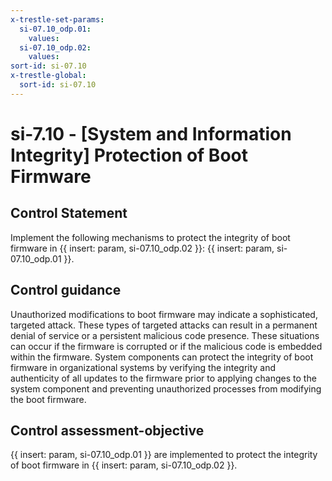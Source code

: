 ```yaml
---
x-trestle-set-params:
  si-07.10_odp.01:
    values:
  si-07.10_odp.02:
    values:
sort-id: si-07.10
x-trestle-global:
  sort-id: si-07.10
---
```


# si-7.10 - \[System and Information Integrity\] Protection of Boot Firmware

## Control Statement

Implement the following mechanisms to protect the integrity of boot firmware in {{ insert: param, si-07.10_odp.02 }}: {{ insert: param, si-07.10_odp.01 }}.

## Control guidance

Unauthorized modifications to boot firmware may indicate a sophisticated, targeted attack. These types of targeted attacks can result in a permanent denial of service or a persistent malicious code presence. These situations can occur if the firmware is corrupted or if the malicious code is embedded within the firmware. System components can protect the integrity of boot firmware in organizational systems by verifying the integrity and authenticity of all updates to the firmware prior to applying changes to the system component and preventing unauthorized processes from modifying the boot firmware.

## Control assessment-objective

{{ insert: param, si-07.10_odp.01 }} are implemented to protect the integrity of boot firmware in {{ insert: param, si-07.10_odp.02 }}.
